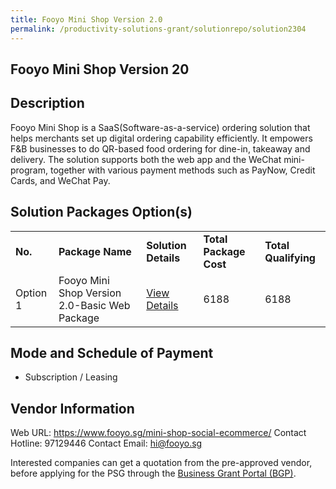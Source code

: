 ```yaml
---
title: Fooyo Mini Shop Version 2.0
permalink: /productivity-solutions-grant/solutionrepo/solution2304
---
```


## Fooyo Mini Shop Version 20

## Description

Fooyo Mini Shop is a SaaS(Software-as-a-service) ordering solution that helps merchants set up digital ordering capability efficiently. It empowers F&B businesses to do QR-based food ordering for dine-in, takeaway and delivery. The solution supports both the web app and the WeChat mini-program, together with various payment methods such as PayNow, Credit Cards, and WeChat Pay.

## Solution Packages Option(s)

<table>
<tr>
<td><b>No.</b></td>
<td><b>Package Name</b></td>
<td><b>Solution Details</b></td>
<td><b>Total Package Cost</b></td>
<td><b>Total Qualifying</b></td>
</tr>
<tr>
<td>Option 1</td>
<td>Fooyo Mini Shop Version 2.0-Basic Web Package</td>
<td><a href='https://www.gobusiness.gov.sg/images/psg/Fooyo_20200531_Desensitised_Annex_3_Part_2.pdf'>View Details</a></td>
<td>6188</td>
<td>6188</td>
</tr>
</table>

## Mode and Schedule of Payment

 - Subscription / Leasing

## Vendor Information

 Web URL: https://www.fooyo.sg/mini-shop-social-ecommerce/ 
Contact Hotline: 97129446 
Contact Email: hi@fooyo.sg 


Interested companies can get a quotation from the pre-approved vendor, before applying for the PSG through the <a href='https://www.businessgrants.gov.sg/'>Business Grant Portal (BGP)</a>.
<script src="/jquery/resize-tables.js"></script>
